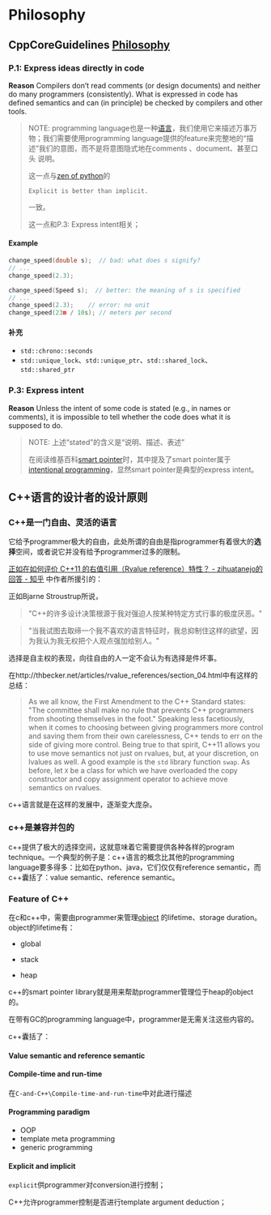 # Philosophy



## CppCoreGuidelines [Philosophy](http://isocpp.github.io/CppCoreGuidelines/CppCoreGuidelines#p-philosophy)

### P.1: Express ideas directly in code

**Reason** Compilers don’t read comments (or design documents) and neither do many programmers (consistently). What is expressed in code has defined semantics and can (in principle) be checked by compilers and other tools.

> NOTE: programming language也是一种[语言](https://dengking.github.io/Post/Language/Language/)，我们使用它来描述万事万物；我们需要使用programming language提供的feature来完整地的“描述”我们的意图，而不是将意图隐式地在comments 、document、甚至口头 说明。
>
> 这一点与[zen of python](https://www.python.org/dev/peps/pep-0020/)的
>
> ```
> Explicit is better than implicit.
> ```
>
> 一致。
>
> 这一点和P.3: Express intent相关；



#### Example

```c++
change_speed(double s);  // bad: what does s signify?
// ...
change_speed(2.3);
```

```c++
change_speed(Speed s);  // better: the meaning of s is specified
// ...
change_speed(2.3);    // error: no unit
change_speed(23m / 10s); // meters per second
```



#### 补充

- `std::chrono::seconds`
- `std::unique_lock`、`std::unique_ptr`、`std::shared_lock`、`std::shared_ptr`



### P.3: Express intent

**Reason** Unless the intent of some code is stated (e.g., in names or comments), it is impossible to tell whether the code does what it is supposed to do.

> NOTE: 上述“stated”的含义是“说明、描述、表述”
>
> 在阅读维基百科[smart pointer](https://en.wikipedia.org/wiki/Smart_pointer)时，其中提及了smart pointer属于[intentional programming](https://en.wikipedia.org/wiki/Intentional_programming)，显然smart pointer是典型的express intent。



## C++语言的设计者的设计原则

### C++是一门自由、灵活的语言

它给予programmer极大的自由，此处所谓的自由是指programmer有着很大的**选择**空间，或者说它并没有给予programmer过多的限制。

[正如在如何评价 C++11 的右值引用（Rvalue reference）特性？ - zihuatanejo的回答 - 知乎]( https://www.zhihu.com/question/22111546/answer/31929118) 中作者所援引的：

正如Bjarne Stroustrup所说，

> "C++的许多设计决策根源于我对强迫人按某种特定方式行事的极度厌恶。"

> "当我试图去取缔一个我不喜欢的语言特征时，我总抑制住这样的欲望，因为我认为我无权把个人观点强加给别人。"

选择是自主权的表现，向往自由的人一定不会认为有选择是件坏事。

在http://thbecker.net/articles/rvalue_references/section_04.html中有这样的总结：

> As we all know, the First Amendment to the C++ Standard states: "The committee shall make no rule that prevents C++ programmers from shooting themselves in the foot." Speaking less facetiously, when it comes to choosing between giving programmers more control and saving them from their own carelessness, C++ tends to err on the side of giving more control. Being true to that spirit, C++11 allows you to use move semantics not just on rvalues, but, at your discretion, on lvalues as well. A good example is the `std` library function `swap`. As before, let `X` be a class for which we have overloaded the copy constructor and copy assignment operator to achieve move semantics on rvalues.

c++语言就是在这样的发展中，逐渐变大庞杂。

### c++是兼容并包的

c++提供了极大的选择空间，这就意味着它需要提供各种各样的program technique。一个典型的例子是：c++语言的概念比其他的programming language要多得多：比如在python、java，它们仅仅有reference semantic，而c++囊括了：value semantic、reference semantic。



### Feature of C++

在c和c++中，需要由programmer来管理[object](https://en.cppreference.com/w/cpp/language/object ) 的lifetime、storage duration。object的lifetime有：

- global

- stack

- heap

c++的smart pointer library就是用来帮助programmer管理位于heap的object的。

在带有GC的programming language中，programmer是无需关注这些内容的。

c++囊括了：

#### Value semantic and reference semantic



#### Compile-time and run-time

在`C-and-C++\Compile-time-and-run-time`中对此进行描述

#### Programming paradigm

- OOP
- template meta programming
- generic programming

#### Explicit and implicit

`explicit`供programmer对conversion进行控制；





C++允许programmer控制是否进行template argument deduction；

